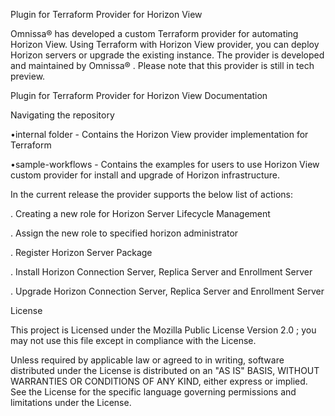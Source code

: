 Plugin for Terraform Provider for Horizon View

Omnissa® has developed a custom Terraform provider for automating Horizon View. Using Terraform with Horizon View provider, you can deploy Horizon servers or upgrade the existing instance. The provider is developed and maintained by Omnissa® . Please note that this provider is still in tech preview.


Plugin for Terraform Provider for Horizon View Documentation

  Navigating the repository

  •internal folder - Contains the Horizon View provider implementation for Terraform

  •sample-workflows - Contains the examples for users to use Horizon View custom provider for install and upgrade of Horizon infrastructure.



In the current release the provider supports the below list of actions:

  . Creating a new role for Horizon Server Lifecycle Management
  
  . Assign the new role to specified horizon administrator
  
  . Register Horizon Server Package
  
  . Install Horizon Connection Server, Replica Server and Enrollment Server
  
  . Upgrade Horizon Connection Server, Replica Server and Enrollment Server
   


License

This project is Licensed under the Mozilla Public License Version 2.0 ; you may not use this file except in compliance with the License. 

Unless required by applicable law or agreed to in writing, software distributed under the License is distributed on an "AS IS" BASIS, WITHOUT WARRANTIES OR CONDITIONS OF ANY KIND, either express or implied. See the License for the specific language governing permissions and limitations under the License.
